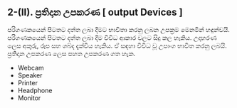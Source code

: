 ## 2-(II). ප්‍රතිදාන උපකරණ [ output Devices ]

පරිගණකයෙන් පිටතට දත්ත ලබා දීමට භාවිතා කරනු ලබන උපක්‍රම මෙනමින් හඳුන්වයි.  පරිගණකයෙන් පිටතට දත්ත ලබා දීම විවිධ ආකාර වලට සිදු කල හැකිය. උදාහරණ ලෙස අකුරු, රූප සහ ශබ්ද දැක්විය හැකිය. ඒ සඳහා විවිධ වූ උපාංග භාවිත කරනු ලබයි. ප්‍රතිදාන උපකරණ ලෙස පහත උපකරණ ගත හැක.

- Webcam
- Speaker
- Printer
- Headphone
- Monitor
